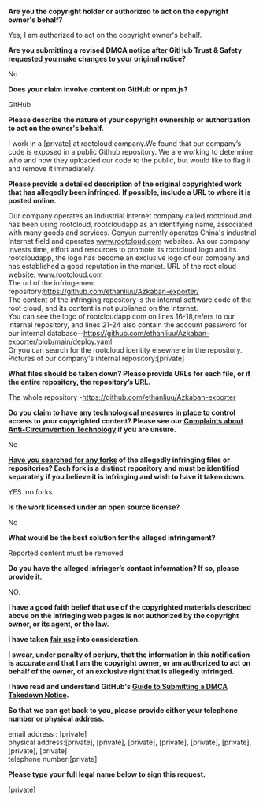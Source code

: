 **Are you the copyright holder or authorized to act on the copyright owner's behalf?**

Yes, I am authorized to act on the copyright owner's behalf.

**Are you submitting a revised DMCA notice after GitHub Trust & Safety requested you make changes to your original notice?**

No

**Does your claim involve content on GitHub or npm.js?**

GitHub

**Please describe the nature of your copyright ownership or authorization to act on the owner's behalf.**

I work in a [private] at rootcloud company.We found that our company’s code is exposed in a public Github repository. We are working to determine who and how they uploaded our code to the public, but would like to flag it and remove it immediately.

**Please provide a detailed description of the original copyrighted work that has allegedly been infringed. If possible, include a URL to where it is posted online.**

Our company operates an industrial internet company called rootcloud and has been using rootcloud, rootcloudapp as an identifying name, associated with many goods and services. Genyun currently operates China's industrial Internet field and operates www.rootcloud.com websites. As our company invests time, effort and resources to promote its rootcloud logo and its rootcloudapp, the logo has become an exclusive logo of our company and has established a good reputation in the market. URL of the root cloud website: www.rootcloud.com  
The url of the infringement repository:https://github.com/ethanliuu/Azkaban-exporter/  
The content of the infringing repository is the internal software code of the root cloud, and its content is not published on the Internet.  
You can see the logo of rootcloudapp.com on lines 16-18,refers to our internal repository, and lines 21-24 also contain the account password for our internal database--https://github.com/ethanliuu/Azkaban-exporter/blob/main/deploy.yaml  
Or you can search for the rootcloud identity elsewhere in the repository.  
Pictures of our company's internal repository:[private]

**What files should be taken down? Please provide URLs for each file, or if the entire repository, the repository’s URL.**

The whole repository -https://github.com/ethanliuu/Azkaban-exporter

**Do you claim to have any technological measures in place to control access to your copyrighted content? Please see our <a href="https://docs.github.com/articles/guide-to-submitting-a-dmca-takedown-notice#complaints-about-anti-circumvention-technology">Complaints about Anti-Circumvention Technology</a> if you are unsure.**

No

**<a href="https://docs.github.com/articles/dmca-takedown-policy#b-what-about-forks-or-whats-a-fork">Have you searched for any forks</a> of the allegedly infringing files or repositories? Each fork is a distinct repository and must be identified separately if you believe it is infringing and wish to have it taken down.**

YES.
no forks.

**Is the work licensed under an open source license?**

No

**What would be the best solution for the alleged infringement?**

Reported content must be removed

**Do you have the alleged infringer’s contact information? If so, please provide it.**

NO.

**I have a good faith belief that use of the copyrighted materials described above on the infringing web pages is not authorized by the copyright owner, or its agent, or the law.**

**I have taken <a href="https://www.lumendatabase.org/topics/22">fair use</a> into consideration.**

**I swear, under penalty of perjury, that the information in this notification is accurate and that I am the copyright owner, or am authorized to act on behalf of the owner, of an exclusive right that is allegedly infringed.**

**I have read and understand GitHub's <a href="https://docs.github.com/articles/guide-to-submitting-a-dmca-takedown-notice/">Guide to Submitting a DMCA Takedown Notice</a>.**

**So that we can get back to you, please provide either your telephone number or physical address.**

email address : [private]  
physical address:[private], [private], [private], [private], [private], [private], [private], [private]  
telephone number:[private]

**Please type your full legal name below to sign this request.**

[private]
